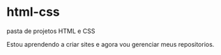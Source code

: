 # html-css
 pasta de projetos HTML e CSS

Estou aprendendo a criar sites e agora vou gerenciar meus repositorios.
